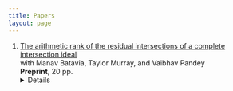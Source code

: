 ```yaml
---
title: Papers
layout: page
---
```


1. [The arithmetic rank of the residual intersections of a complete intersection ideal](https://arxiv.org/abs/2510.17049) <br>
   with Manav Batavia, Taylor Murray, and Vaibhav Pandey <br>
   **Preprint**, 20 pp. <details><Abstract:><details> The arithmetic rank of an ideal in a polynomial ring over an algebraically closed field is the smallest number of equations needed to define its vanishing locus set-theoretically. We determine the arithmetic rank of the generic m-residual intersection of an ideal generated by n indeterminates for all m ≥ n and in every characteristic. We further give an explicit description of its set-theoretic generators. Our main result provides a sharp upper bound for the arithmetic rank of any residual intersection of a complete intersection ideal in any Noetherian local ring. In particular, given a complete intersection ideal of height at least two, any of its generic residual intersections—including its generic link— fails to be a set-theoretic complete intersection in characteristic zero. </details>

  
